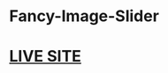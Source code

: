 # Fancy-Image-Slider

<a href="https://riad101.github.io/Fancy-Image-Slider/"><h1>LIVE SITE</h1></a>
